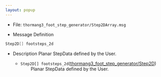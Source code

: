 ```yaml
---
layout: popup
---
```


- File: `thormang3_foot_step_generator/Step2DArray.msg`

- Message Definition
 ```c
 Step2D[] footsteps_2d
 ```

- Description
Planar StepData defined by the User.

    * `Step2D[] footsteps_2d`([thormang3_foot_step_generator/Step2D])
&emsp;&emsp; Planar StepData defined by the User.


[thormang3_foot_step_generator/Step2D]: /docs/en/platform/msgs/Step2D_msg/#step2d-msg
